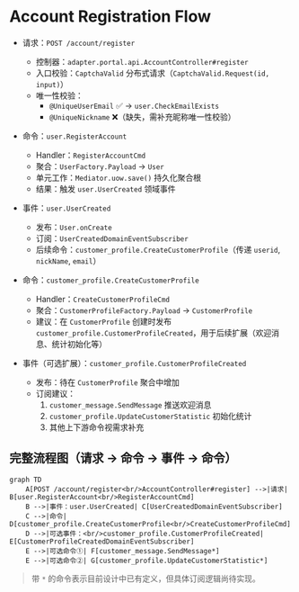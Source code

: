 # Account Registration Flow

- 请求：`POST /account/register`
  - 控制器：`adapter.portal.api.AccountController#register`
  - 入口校验：`CaptchaValid` 分布式请求（`CaptchaValid.Request(id, input)`）
  - 唯一性校验：
    - `@UniqueUserEmail` ✅ → `user.CheckEmailExists`
    - `@UniqueNickname` ❌（缺失，需补充昵称唯一性校验）

- 命令：`user.RegisterAccount`
  - Handler：`RegisterAccountCmd`
  - 聚合：`UserFactory.Payload` → `User`
  - 单元工作：`Mediator.uow.save()` 持久化聚合根
  - 结果：触发 `user.UserCreated` 领域事件

- 事件：`user.UserCreated`
  - 发布：`User.onCreate`
  - 订阅：`UserCreatedDomainEventSubscriber`
  - 后续命令：`customer_profile.CreateCustomerProfile`（传递 `userid`, `nickName`, `email`）

- 命令：`customer_profile.CreateCustomerProfile`
  - Handler：`CreateCustomerProfileCmd`
  - 聚合：`CustomerProfileFactory.Payload` → `CustomerProfile`
  - 建议：在 `CustomerProfile` 创建时发布 `customer_profile.CustomerProfileCreated`，用于后续扩展（欢迎消息、统计初始化等）

- 事件（可选扩展）：`customer_profile.CustomerProfileCreated`
  - 发布：待在 `CustomerProfile` 聚合中增加
  - 订阅建议：
    1. `customer_message.SendMessage` 推送欢迎消息
    2. `customer_profile.UpdateCustomerStatistic` 初始化统计
    3. 其他上下游命令视需求补充

## 完整流程图（请求 → 命令 → 事件 → 命令）

```mermaid
graph TD
    A[POST /account/register<br/>AccountController#register] -->|请求| B[user.RegisterAccount<br/>RegisterAccountCmd]
    B -->|事件：user.UserCreated| C[UserCreatedDomainEventSubscriber]
    C -->|命令| D[customer_profile.CreateCustomerProfile<br/>CreateCustomerProfileCmd]
    D -->|可选事件：<br/>customer_profile.CustomerProfileCreated| E[CustomerProfileCreatedDomainEventSubscriber]
    E -->|可选命令①| F[customer_message.SendMessage*]
    E -->|可选命令②| G[customer_profile.UpdateCustomerStatistic*]
```

> 带 `*` 的命令表示目前设计中已有定义，但具体订阅逻辑尚待实现。
